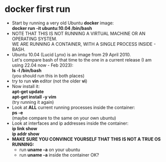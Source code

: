 # docker first run

- Start by running a very old Ubuntu **docker** image:  
**docker run -it  ubuntu:10.04 /bin/bash**  
- NOTE THAT THIS IS NOT RUNNING A VIRTUAL MACHINE OR AN OPERATING SYSTEM.  
WE ARE RUNNING A CONTAINER, WITH A SINGLE PROCESS INSIDE - BASH.
- Ubuntu 10.04 (Lucid Lynx) is an image from 29 April 2010.  
Let's compare bash of that time to the one in a current release (I am using 22.04 now - Feb 2023):  
**ls -l /bin/bash**  
(you should run this in both places)
- try to run **vin** editor (not the older **vi**)
- Now install it:  
**apt-get update**  
**apt-get install -y vim**  
(try running it again)
- Look at **ALL** current running processes inside the container:  
**ps -e**  
(maybe compare to the same on your own ubuntu)
- Look at interfaces and ip addresses inside the container:  
**ip link show**  
**ip addr show**  
- **MAKE SURE YOU CONVINCE YOURSELF THAT THIS IS NOT A TRUE OS RUNNING:**
  - run **uname -a**  on your ubuntu
  - run **uname -a**  inside the container
OK?

